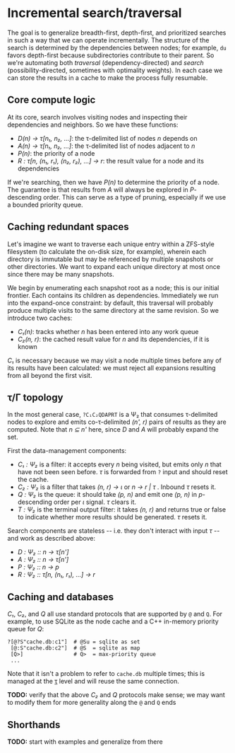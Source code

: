 # Incremental search/traversal
The goal is to generalize breadth-first, depth-first, and prioritized searches in such a way that we can operate incrementally. The structure of the search is determined by the dependencies between nodes; for example, `du` favors depth-first because subdirectories contribute to their parent. So we're automating both _traversal_ (dependency-directed) and _search_ (possibility-directed, sometimes with optimality weights). In each case we can store the results in a cache to make the process fully resumable.


## Core compute logic
At its core, search involves visiting nodes and inspecting their dependencies and neighbors. So we have these functions:

+ _D(n) → τ[n₁, n₂, ...]_: the τ-delimited list of nodes _n_ depends on
+ _A(n) → τ[n₁, n₂, ...]_: the τ-delimited list of nodes adjacent to _n_
+ _P(n)_: the priority of a node
+ _R : τ[n, (n₁, r₁), (n₂, r₂), ...] → r_: the result value for a node and its dependencies

If we're searching, then we have _P(n)_ to determine the priority of a node. The guarantee is that results from _A_ will always be explored in _P_-descending order. This can serve as a type of pruning, especially if we use a bounded priority queue.


## Caching redundant spaces
Let's imagine we want to traverse each unique entry within a ZFS-style filesystem (to calculate the on-disk size, for example), wherein each directory is immutable but may be referenced by multiple snapshots or other directories. We want to expand each unique directory at most once since there may be many snapshots.

We begin by enumerating each snapshot root as a node; this is our initial frontier. Each contains its children as dependencies. Immediately we run into the expand-once constraint: by default, this traversal will probably produce multiple visits to the same directory at the same revision. So we introduce two caches:

+ _C₁(n)_: tracks whether _n_ has been entered into any work queue
+ _C₂(n, r)_: the cached result value for _n_ and its dependencies, if it is known

_C₁_ is necessary because we may visit a node multiple times before any of its results have been calculated: we must reject all expansions resulting from all beyond the first visit.


## τ/Γ topology
In the most general case, `?C₁C₂QDAPRT` is a Ψ₂ that consumes τ-delimited nodes to explore and emits co-τ-delimited _(n', r)_ pairs of results as they are computed. Note that _n ⊆ n'_ here, since _D_ and _A_ will probably expand the set.

First the data-management components:

+ _C₁ : Ψ₂_ is a filter: it accepts every _n_ being visited, but emits only _n_ that have not been seen before. _τ_ is forwarded from `?` input and should reset the cache.
+ _C₂ : Ψ₂_ is a filter that takes _(n, r) → ι_ or _n → r | τ_ . Inbound _τ_ resets it.
+ _Q : Ψ₂_ is the queue: it should take _(p, n)_ and emit one _(p, n)_ in _p_-descending order per _ι_ signal. _τ_ clears it.
+ _T : Ψ₂_ is the terminal output filter: it takes _(n, r)_ and returns true or false to indicate whether more results should be generated. _τ_ resets it.

Search components are stateless -- i.e. they don't interact with input _τ_ -- and work as described above:

+ _D : Ψ₂ :: n → τ[n']_
+ _A : Ψ₂ :: n → τ[n']_
+ _P : Ψ₂ :: n → p_
+ _R : Ψ₂ :: τ[n, (n₁, r₁), ...] → r_


## Caching and databases
_C₁_, _C₂_, and _Q_ all use standard protocols that are supported by `@` and `Q`. For example, to use SQLite as the node cache and a C++ in-memory priority queue for _Q_:

```
?[@?S"cache.db:c1"]  # @Su = sqlite as set
 [@:S"cache.db:c2"]  # @S  = sqlite as map
 [Q>]                # Q>  = max-priority queue
 ...
```

Note that it isn't a problem to refer to `cache.db` multiple times; this is managed at the [τ](tau.md) level and will reuse the same connection.

**TODO:** verify that the above _C₂_ and _Q_ protocols make sense; we may want to modify them for more generality along the `@` and `Q` ends


## Shorthands
**TODO:** start with examples and generalize from there
